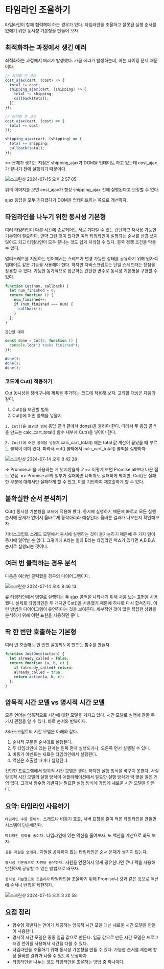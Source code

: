 # 타임라인 조율하기

타임라인이 함께 협력해야 하는 경우가 있다. 타임라인을 조율하고 잘못된 실행 순서를 없애기 위한 동시성 기본형을 만들어 보자

## 최적화하는 과정에서 생긴 에러

최적화하는 과정에서 에러가 발생했다. 가끔 에러가 발생하는데, 이는 타이밍 문제 때문이다.

```js
// 최적화 전 코드
cost_ajax(cart, (cost) => {
  total += cost;
  shipping_ajax(cart, (shipping) => {
    total += shipping;
    callback(total);
  });
});

// 최적화 후 코드
cost_ajax(cart, (cost) => {
  total += cost;
});

shipping_ajax(cart, (shipping) => {
  total += shipping;
  callback(total);
});
```

=> 문제가 생기는 지점은 shipping_ajax가 DOM을 업데이트 하고 있는데 cost_ajax가 끝나기 전에 실행되기 때문이다.

![스크린샷 2024-07-15 오후 2 57 05](https://gist.github.com/user-attachments/assets/9a369af4-688c-4b7b-90fb-580d3d8900fc)

위의 이미지를 보면 cost_ajax가 항상 shipping_ajax 전에 실행된다고 보장할 수 없다.

ajax 응답을 모두 기다렸다가 DOM을 업데이트하는 쪽으로 개선하자.

## 타임라인을 나누기 위한 동시성 기본형

여러 타임라인이 다른 시간에 종료되어도 서로 기다릴 수 있는 간단하고 재사용 가능한 기본형이 필요하다. 만약 그런 것이 있다면 여러 타임라인이 실행되는 순서를 신경 쓰지 않아도 되고 타임라인이 모두 끝나는 것도 쉽게 처리할 수 있다. 결국 경쟁 조건을 막을 수 있다.

멀티스레드를 지원하는 언어에서는 스레드가 변경 가능한 상태를 공유하기 위해 원자적 업데이트 같은 기능을 사용해야 한다. 하지만 자바스크립트는 단일 스레드라는 장점을 활용할 수 있다. 가능한 동기적으로 접근하는 간단한 변수로 동시성 기본형을 구현할 수 있다.

```js
function Cut(num, callback) {
  let num_finished = 0;
  return function () {
    num_finished++;
    if (num_finished === num) {
      callback();
    }
  };
}
```

`간단한 예제`

```js
const done = Cut(3, function () {
  console.log("3 tasks finished");
});

done();
done();
done();
```

### 코드에 Cut() 적용하기

Cut 동시성을 장바구니에 제품을 추가하는 코드에 적용해 보자. 고려할 대상은 다음과 같다.

1. Cut()을 보관할 범위
2. Cut()에 어떤 콜백을 넣을지

`1. Cut()을 보관할 범위`
응답 콜백 끝에서 done()을 불러야 한다. 따라서 두 응답 콜백을 만드는 calc_cart_total() 함수 내부에 Cut()을 넣어야 한다.

`2. Cut()에 어떤 콜백을 넣을지`
calc_cart_total() 에는 total 값 계산이 끝났을 때 부르는 콜백이 이미 있다. 따라서 cut() 콜백에서 calc_cart_total() 콜백을 실행하자.

![스크린샷 2024-07-14 오후 8 42 28](https://gist.github.com/user-attachments/assets/16eb172d-1c40-4dc5-a3a0-0f5b056716d7)

=> Promise.all을 사용하는 게 낫지않을까..?
=> 어떻게 보면 Promise.all보다 나은 점도 있음.
=> Promise.all의 일부가 실패하면 나머지도 실패하게 되지만, Cut()은 실패한 부분에 대해서만 실패하게 할 수 있고, 이를 기반하여 재호출하게 할 수 있다.

## 불확실한 순서 분석하기

Cut() 동시성 기본형을 코드에 적용해 봤다. 동시에 실행하기 때문에 빠르고 모든 실행 순서에 문제가 없어서 올바르게 동작하리라 예상된다. 올바른 결과가 나오는지 확인해보자.

자바스크립트 스레드 모델에서 동시에 실행하는 것이 불가능하기 때문에 두 가지 일이 동시에 일어날 순 없다. 그렇기에 A라는 일과 B라는 타임라인 박스가 있다면 A,B B,A 순서로 실행되는 것이다.

## 여러 번 클릭하는 경우 분석

다음은 여러번 클릭했을 경우의 다이어그램이다.

![스크린샷 2024-07-14 오후 8 46 13](https://gist.github.com/user-attachments/assets/8c5ac925-45a3-4327-8d90-7a10d02f10c7)

큐 타임라인에서 병렬로 실행되는 두 ajax 콜백을 나타내기 위해 처음 보는 표현을 사용했다. 실제로 타임라인은 두 개지만 Cut()을 사용했기 때문에 하나로 다시 합쳐진다. 이런 방법은 다이어그램이 유연하다는 것을 보여준다. 세부적인 것이 많은 복잡한 상황을 분석하기 위해 이런 표현을 사용하면 좋다.

## 딱 한 번만 호출하는 기본형

여러 번 호출해도 한 번만 실행되도록 만드는 함수를 만들자.

```js
function JustOnce(action) {
  let already_called = false;
  return function (a, b, c) {
    if (already_called) return;
    already_called = true;
    return action(a, b, c);
  };
}
```

## 암묵적 시간 모델 vs 명시적 시간 모델

모든 언어는 암묵적으로 시간에 대한 모델을 가지고 있다. 시간 모델로 실행에 관한 두 가지 관점을 알 수 있다. 바로 순서와 반복이다.

자바스크립트의 시간 모델은 아래와 같다.

1. 순차적 구문은 순서대로 실행된다.
2. 두 타임라인에 있는 단계는 왼쪽 먼저 실행되거나, 오른쪽 먼서 실행될 수 있다.
3. 비동기 이벤트는 새로운 타임라인에서 실행된다.
4. 액션은 호출할 때마다 실행된다.

간단한 프로그램에서 암묵적 시간 모델은 좋다. 하지만 실행 방식을 바꾸지 못한다. 사실 암묵적 시간 모델의 실행 방식이 애플리케이션에서 필요한 실행 방식과 딱 맞을 일은 거의 없다. 그래서 함수형 개발자는 필요한 실행 방식에 가깝게 새로운 시간 모델을 만든다.

## 요약: 타임라인 사용하기

`타임라인 수를 줄이자.`
스레드나 비동기 호출, 서버 요청을 줄여 적은 타임라인을 만들면 시스템이 단순해진다.

`타임라인 길이를 줄이자.`
타임라인에 있는 액션을 줄여보자. 또 액션을 계산으로 바꿔 보자.

`공유 자원을 없애자.`
자원을 공유하지 않는 타임라인은 순서 문제가 생기지 않는다.

`동시성 기본형으로 자원을 공유하자.`
자원을 안전하지 않게 공유한다면 큐나 락을 사용해 안전하게 공유할 수 있는 방법으로 바꾸자.

`동시성 기본형으로 조율하자`
타임라인을 조율하기 위해 Promise나 컷과 같은 것으로 액션에 순서나 반복을 제한하자.

![스크린샷 2024-07-15 오후 3 20 58](https://gist.github.com/user-attachments/assets/5d23a6cb-de40-4cc8-a41d-1075cfa6bfd0)

## 요점 정리

- 함수형 개발자는 언어가 제공하는 암묵적 시간 모델 대신 새로운 시간 모델을 만들어 사용한다.
- 명시적 시간 모델은 종종 일급 값으로 만든다. 일급 값으로 만든 시간 모델은 프로그래밍 언어를 사용해서 시간을 다룰 수 있다.
- 타임라인을 조율하기 위해 동시성 기본형을 만들 수 있다. 가능한 순서를 제한해 항상 올바른 결과가 나올 수 있도록 보장하자
- 타임라인을 나누는 것도 타임라인을 조율하는 방법 중 하나이다.

